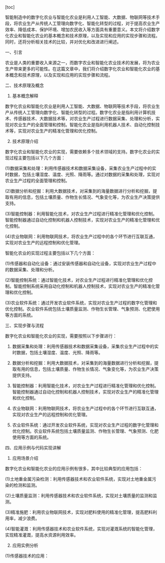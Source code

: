 
[toc]                    
                
                
智能制造中的数字化农业与智能化农业是利用人工智能、大数据、物联网等技术手段，将农业生产从传统人工管理向数字化、智能化转型的过程，对于提高农业生产效率、降低成本、保护环境、增加农民收入等方面具有重要意义。本文将介绍数字化农业和智能化农业的基本概念和技术原理，以及实现和应用的实现步骤和流程。同时，还将分析相关技术的比较，并对优化和改进进行阐述。

一、引言

农业是人类的重要收入来源之一，而数字农业和智能化农业技术的发展，将为农业生产带来更多的可能性。在这篇文章中，我们将介绍数字化农业和智能化农业的基本概念和技术原理，以及实现和应用的实现步骤和流程。

二、技术原理及概念

1. 基本概念解释

数字化农业和智能化农业是利用人工智能、大数据、物联网等技术手段，将农业生产从传统人工管理向数字化、智能化转型的过程。数字化农业是指利用计算机技术、传感器技术、大数据技术等，对农业生产过程进行数据采集、处理和分析，实现对农业生产的全面管理和控制。智能化农业是指利用机器人技术、自动化控制技术等，实现对农业生产的精准化管理和优化控制。

2. 技术原理介绍

数字化农业和智能化农业的实现，需要依赖多个技术领域的支持。数字化农业的实现过程主要包括以下几个方面：

(1)数据采集和处理：利用传感器技术和数据采集设备，采集农业生产过程中的实时数据，包括土壤湿度、温度、光照、降雨等。通过对数据的采集和处理，实现对农业生产过程的全面管理和控制。

(2)数据分析和挖掘：利用大数据技术，对采集到的海量数据进行分析和挖掘，提取有用的信息，包括土壤质量、作物生长情况、气象变化等，为农业生产决策提供支持。

(3)智能控制器：利用智能化技术，对农业生产过程进行精准化管理和优化控制。智能控制器通过自动化控制和机器人控制技术，实现对农业生产的精准化管理和优化控制。

(4)农业物联网：利用物联网技术，将农业生产过程中的各个环节进行互联互通，实现对农业生产的远程控制和优化管理。

智能化农业的实现过程主要包括以下几个方面：

(1)传感器和自动化设备：通过安装传感器和自动化设备，实现对农业生产过程中的数据采集、处理和分析。

(2)智能控制系统：通过智能化技术，对农业生产过程进行精准化管理和优化控制。智能控制系统采用自动化控制和机器人控制技术，实现对农业生产的精准化管理和优化控制。

(3)农业软件系统：通过开发农业软件系统，实现对农业生产过程的数字化管理和优化控制。农业软件系统包括土壤质量监测、作物生长管理、气象预测、化肥使用等方面的系统。

三、实现步骤与流程

数字化农业和智能化农业的实现，需要按照以下步骤进行：

1. 数据采集和处理：利用传感器技术和数据采集设备，采集农业生产过程中的实时数据，包括土壤湿度、温度、光照、降雨等。

2. 数据分析和挖掘：利用大数据技术，对采集到的海量数据进行分析和挖掘，提取有用的信息，包括土壤质量、作物生长情况、气象变化等，为农业生产决策提供支持。

3. 智能控制器：利用智能化技术，对农业生产过程进行精准化管理和优化控制。智能控制器通过自动化控制和机器人控制技术，实现对农业生产的精准化管理和优化控制。

4. 农业物联网：利用物联网技术，将农业生产过程中的各个环节进行互联互通，实现对农业生产的远程控制和优化管理。

5. 农业软件系统：通过开发农业软件系统，实现对农业生产过程的数字化管理和优化控制。农业软件系统包括土壤质量监测、作物生长管理、气象预测、化肥使用等方面的系统。

四、应用示例与代码实现讲解

1. 应用场景介绍

数字化农业和智能化农业的应用示例有很多，其中比较典型的应用包括：

(1)土地重金属污染检测：利用传感器技术和农业软件系统，实现对土地重金属污染的检测和监测。

(2)土壤质量监测：利用传感器技术和农业软件系统，实现对土壤质量的监测和监测。

(3)精准施肥：利用农业物联网技术，实现对肥料使用的精准化管理，提高肥料利用率，减少浪费。

(4)智能灌溉：利用传感器技术和农业软件系统，实现对灌溉系统的智能化管理，实现精准灌溉，提高水资源利用效率。

2. 应用实例分析

(1)传感器技术的应用：

